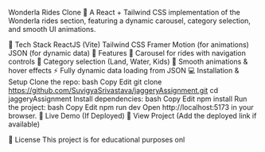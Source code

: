 Wonderla Rides Clone 🎢
A React + Tailwind CSS implementation of the Wonderla rides section, featuring a dynamic carousel, category selection, and smooth UI animations.

🚀 Tech Stack
ReactJS (Vite)
Tailwind CSS
Framer Motion (for animations)
JSON (for dynamic data)
📌 Features
🎡 Carousel for rides with navigation controls
🔹 Category selection (Land, Water, Kids)
🎨 Smooth animations & hover effects
⚡ Fully dynamic data loading from JSON
💻 Installation & Setup
Clone the repo:
bash
Copy
Edit
git clone https://github.com/SuvigyaSrivastava/jaggeryAssignment.git
cd jaggeryAssignment
Install dependencies:
bash
Copy
Edit
npm install
Run the project:
bash
Copy
Edit
npm run dev
Open http://localhost:5173 in your browser.
🚀 Live Demo (If Deployed)
🔗 View Project (Add the deployed link if available)

📜 License
This project is for educational purposes onl
